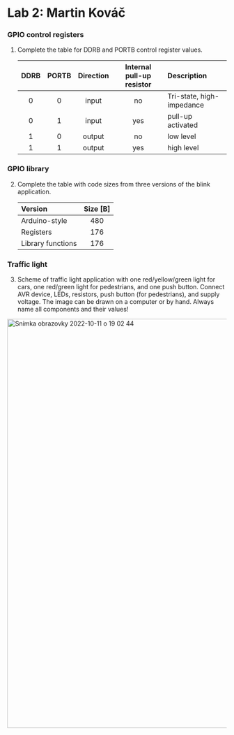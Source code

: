 # Lab 2: Martin Kováč

### GPIO control registers

1. Complete the table for DDRB and PORTB control register values.

   | **DDRB** | **PORTB** | **Direction** | **Internal pull-up resistor** | **Description** |
   | :-: | :-: | :-: | :-: | :-- |
   | 0 | 0 | input  | no  | Tri-state, high-impedance |
   | 0 | 1 | input  | yes | pull-up activated         |
   | 1 | 0 | output | no  | low level                 |
   | 1 | 1 | output | yes | high level                |

### GPIO library

2. Complete the table with code sizes from three versions of the blink application.

   | **Version** | **Size [B]** |
   | :-- | :-: |
   | Arduino-style     | 480 |
   | Registers         | 176 |
   | Library functions | 176 |

### Traffic light

3. Scheme of traffic light application with one red/yellow/green light for cars, one red/green light for pedestrians, and one push button. Connect AVR device, LEDs, resistors, push button (for pedestrians), and supply voltage. The image can be drawn on a computer or by hand. Always name all components and their values!

<img width="937" alt="Snímka obrazovky 2022-10-11 o 19 02 44" src="https://user-images.githubusercontent.com/99388246/195154825-687a7eb1-7b76-476c-a0d3-ea8ee7a8cdc5.png">

